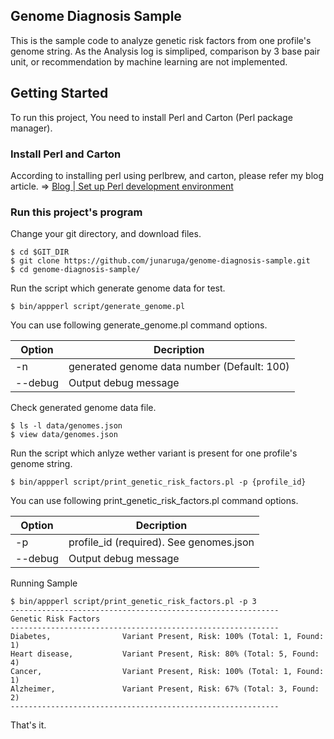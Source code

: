 ## Genome Diagnosis Sample

This is the sample code to analyze genetic risk factors from one profile's genome string.
As the Analysis log is simpliped, comparison by 3 base pair unit, or recommendation by machine learning are not implemented.

## Getting Started

To run this project, You need to install Perl and Carton (Perl package manager).

### Install Perl and Carton

According to installing  perl using perlbrew, and carton, please refer my blog article.
=> [Blog | Set up Perl development environment](http://junaruga.hatenablog.com/entry/2014/08/23/030632)

### Run this project\'s program

Change your git directory, and download files.

    $ cd $GIT_DIR
    $ git clone https://github.com/junaruga/genome-diagnosis-sample.git
    $ cd genome-diagnosis-sample/

Run the script which generate genome data for test.

    $ bin/appperl script/generate_genome.pl

You can use following generate_genome.pl command options.

| Option | Decription |
|--------------| -----------------------|
| -n | generated genome data number (Default: 100) |
| --debug | Output debug message |


Check generated genome data file.

	$ ls -l data/genomes.json
	$ view data/genomes.json

Run the script which anlyze wether variant is present for one profile's genome string.

    $ bin/appperl script/print_genetic_risk_factors.pl -p {profile_id}

You can use following print_genetic_risk_factors.pl command options.

| Option | Decription |
|--------------| -----------------------|
| -p | profile_id (required). See genomes.json |
| --debug | Output debug message |

Running Sample

    $ bin/appperl script/print_genetic_risk_factors.pl -p 3
    ------------------------------------------------------------
    Genetic Risk Factors
    ------------------------------------------------------------
    Diabetes,                Variant Present, Risk: 100% (Total: 1, Found: 1)
    Heart disease,           Variant Present, Risk: 80% (Total: 5, Found: 4)
    Cancer,                  Variant Present, Risk: 100% (Total: 1, Found: 1)
    Alzheimer,               Variant Present, Risk: 67% (Total: 3, Found: 2)
    ------------------------------------------------------------

That's it.














